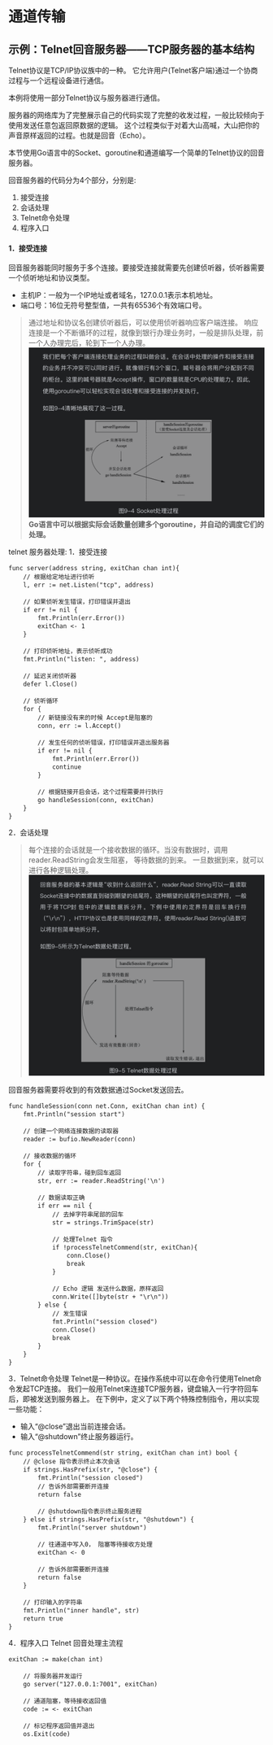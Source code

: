 # 通道传输

## 示例：Telnet回音服务器——TCP服务器的基本结构

Telnet协议是TCP/IP协议族中的一种。
它允许用户(Telnet客户端)通过一个协商过程与一个远程设备进行通信。

本例将使用一部分Telnet协议与服务器进行通信。

服务器的网络库为了完整展示自己的代码实现了完整的收发过程，一般比较倾向于使用发送任意包返回原数据的逻辑。
这个过程类似于对着大山高喊，大山把你的声音原样返回的过程。也就是回音（Echo）。

本节使用Go语言中的Socket、goroutine和通道编写一个简单的Telnet协议的回音服务器。

回音服务器的代码分为4个部分，分别是:
1. 接受连接 
2. 会话处理
3. Telnet命令处理
4. 程序入口

#### 1．接受连接
回音服务器能同时服务于多个连接。要接受连接就需要先创建侦听器，侦听器需要一个侦听地址和协议类型。
- 主机IP：一般为一个IP地址或者域名，127.0.0.1表示本机地址。
- 端口号：16位无符号整型值，一共有65536个有效端口号。 
> 通过地址和协议名创建侦听器后，可以使用侦听器响应客户端连接。
响应连接是一个不断循环的过程，就像到银行办理业务时，一般是排队处理，前一个人办理完后，轮到下一个人办理。
![](../img/socket_handle.png)
> **Go语言中可以根据实际会话数量创建多个goroutine，并自动的调度它们的处理。**

telnet 服务器处理:
1．接受连接
```
func server(address string, exitChan chan int){
	// 根据给定地址进行侦听
	l, err := net.Listen("tcp", address)

	// 如果侦听发生错误，打印错误并退出
	if err != nil {
		fmt.Println(err.Error())
		exitChan <- 1
	}

	// 打印侦听地址，表示侦听成功
	fmt.Println("listen: ", address)

	// 延迟关闭侦听器
	defer l.Close()

	// 侦听循环
	for {
		// 新链接没有来的时候 Accept是阻塞的
		conn, err := l.Accept()

		// 发生任何的侦听错误，打印错误并退出服务器
		if err != nil {
			fmt.Println(err.Error())
			continue
		}

		// 根据链接开启会话，这个过程需要并行执行
		go handleSession(conn, exitChan)
	}
}
``` 
2．会话处理
> 每个连接的会话就是一个接收数据的循环。当没有数据时，调用reader.ReadString会发生阻塞，
等待数据的到来。 一旦数据到来，就可以进行各种逻辑处理。
![](../img/telnet_handle_string.png)

回音服务器需要将收到的有效数据通过Socket发送回去。
```
func handleSession(conn net.Conn, exitChan chan int) {
	fmt.Println("session start")

	// 创建一个网络连接数据的读取器
	reader := bufio.NewReader(conn)

	// 接收数据的循环
	for {
		// 读取字符串，碰到回车返回
		str, err := reader.ReadString('\n')

		// 数据读取正确
		if err == nil {
			// 去掉字符串尾部的回车
			str = strings.TrimSpace(str)

			// 处理Telnet 指令
			if !processTelnetCommend(str, exitChan){
				conn.Close()
				break
			}

			// Echo 逻辑 发送什么数据，原样返回
			conn.Write([]byte(str + "\r\n"))
		} else {
			// 发生错误
			fmt.Println("session closed")
			conn.Close()
			break
		}
	}
}
```
3．Telnet命令处理
Telnet是一种协议。在操作系统中可以在命令行使用Telnet命令发起TCP连接。
我们一般用Telnet来连接TCP服务器，键盘输入一行字符回车后，即被发送到服务器上。
在下例中，定义了以下两个特殊控制指令，用以实现一些功能：
- 输入“@close”退出当前连接会话。
- 输入“@shutdown”终止服务器运行。
```
func processTelnetCommend(str string, exitChan chan int) bool {
	// @close 指令表示终止本次会话
	if strings.HasPrefix(str, "@close") {
		fmt.Println("session closed")
		// 告诉外部需要断开连接
		return false

		// @shutdown指令表示终止服务进程
	} else if strings.HasPrefix(str, "@shutdown") {
		fmt.Println("server shutdown")

		// 往通道中写入0， 阻塞等待接收方处理
		exitChan <- 0

		// 告诉外部需要断开连接
		return false
	}

	// 打印输入的字符串
	fmt.Println("inner handle", str)
	return true
}

```
4．程序入口
Telnet 回音处理主流程
```
exitChan := make(chan int)

	// 将服务器并发运行
	go server("127.0.0.1:7001", exitChan)

	// 通道阻塞，等待接收返回值
	code := <- exitChan

	// 标记程序返回值并退出
	os.Exit(code)
```






